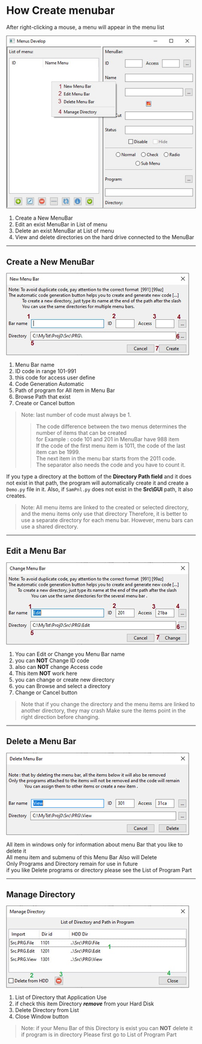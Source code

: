 How Create menubar
=====================
After right-clicking a mouse, a menu will appear in the menu list

![](images/mnb1-1.jpg)

 1. Create a New MenuBar
 2. Edit an exist MenuBar in List of menu
 3. Delete an exist MenuBar at List of menu
 4. View and delete directories on the hard drive connected to the MenuBar

------------------------------------------------------------------

Create a New MenuBar
--------------------

![](images/nmnb2-1.jpg)

 1. Menu Bar name
 2. ID code in range 101-991
 3. this code for access user define
 4. Code Generation Automatic
 5. Path of program for All item in Menu Bar
 6. Browse Path that exist
 7. Create or Cancel button 

> Note: last number of code must always be 1.
> > The code difference between the two menus determines the number of items that can be created  
  > for Example : code 101 and 201 in MenuBar have 988 item  
  > If the code of the first menu item is 1011, the code of the last item can be 1999.  
  > The next item in the menu bar starts from the 2011 code.  
  > The separator also needs the code and you have to count it.

If you type a directory at the bottom of the **Directory Path field** and it does not exist in that path, 
the program will automatically create it and create a ``Demo.py`` file in it. 
Also, if ``SamPnl.py`` does not exist in the **Src\GUI** path, It also creates.

> Note: All menu items are linked to the created or selected directory, and the menu items only use that directory
> Therefore, it is better to use a separate directory for each menu bar. However, menu bars can use a shared directory.

---------------------------------------------------------------------------------------------------

Edit a Menu Bar
---------------
![](images/emnb3-1.jpg)

1. You can Edit or Change you Menu Bar name
2. you can **NOT** Change ID code
3. also can **NOT** change Access code
4. This item **NOT** work here
5. you can change or create new directory
6. you can Browse and select a directory
7. Change or Cancel button

> Note that if you change the directory and the menu items are linked to another directory, they may crash
Make sure the items point in the right direction before changing.

---------------------------------------------------------------------------------------------------

Delete a Menu Bar
-----------------
![](images/dmnb4.jpg)

All item in windows only for information about menu Bar that you like to delete it  
All menu item and submenu of this Menu Bar Also will Delete  
Only Programs and Directory remain for use in future  
if you like Delete programs or directory please see the List of Program Part  

---------------------------------------------------------------------------------------------------

Manage Directory
----------------
![](images/mdr1-1.jpg)

1. List of Directory that Application Use
2. if check this item Directory ***remove*** from your Hard Disk
3. Delete Directory from List
4. Close Window button

> Note: if your Menu Bar of this Directory is exist you can **NOT** delete it  
> if program is in directory Please first go to List of Program Part
